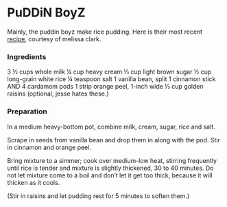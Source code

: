 # PuDDiN BoyZ

Mainly, the puddin boyz make rice pudding. Here is their most recent [recipe](http://cooking.nytimes.com/recipes/1014636-rice-pudding-with-golden-raisins), courtesy of melissa clark.

### Ingredients

3 ½ cups whole milk
¼ cup heavy cream
⅓ cup light brown sugar
½ cup long-grain white rice
¼ teaspoon salt
1 vanilla bean, split
1 cinnamon stick AND 4 cardamom pods
1 strip orange peel, 1-inch wide
⅓ cup golden raisins (optional, jesse hates these.)

### Preparation

In a medium heavy-bottom pot, combine milk, cream, sugar, rice and salt.

Scrape in seeds from vanilla bean and drop them in along with the pod. Stir in cinnamon and orange peel.

Bring mixture to a simmer; cook over medium-low heat, stirring frequently until rice is tender and mixture is slightly thickened, 30 to 40 minutes. Do not let mixture come to a boil and don’t let it get too thick, because it will thicken as it cools.

(Stir in raisins and let pudding rest for 5 minutes to soften them.)
